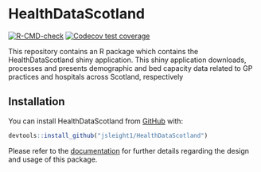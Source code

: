 
<!-- README.md is generated from README.Rmd. Please edit that file -->

# HealthDataScotland

<!-- badges: start -->

[![R-CMD-check](https://github.com/jsleight1/HealthDataScotland/actions/workflows/check-standard.yaml/badge.svg)](https://github.com/jsleight1/HealthDataScotland/actions/workflows/check-standard.yaml)
[![Codecov test
coverage](https://codecov.io/gh/jsleight1/HealthDataScotland/branch/main/graph/badge.svg)](https://app.codecov.io/gh/jsleight1/HealthDataScotland/?branch=main)
<!-- badges: end -->

This repository contains an R package which contains the
HealthDataScotland shiny application. This shiny application downloads,
processes and presents demographic and bed capacity data related to GP
practices and hospitals across Scotland, respectively

## Installation

You can install HealthDataScotland from [GitHub](https://github.com/)
with:

``` r
devtools::install_github("jsleight1/HealthDataScotland")
```

Please refer to the
[documentation](https://jsleight1.github.io/HealthDataScotland/) for
further details regarding the design and usage of this package.
